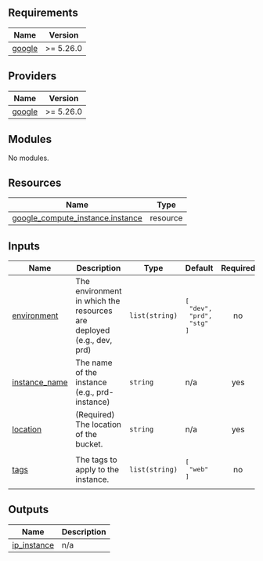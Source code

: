 ## Requirements

| Name | Version |
|------|---------|
| <a name="requirement_google"></a> [google](#requirement\_google) | >= 5.26.0 |

## Providers

| Name | Version |
|------|---------|
| <a name="provider_google"></a> [google](#provider\_google) | >= 5.26.0 |

## Modules

No modules.

## Resources

| Name | Type |
|------|------|
| [google_compute_instance.instance](https://registry.terraform.io/providers/hashicorp/google/latest/docs/resources/compute_instance) | resource |

## Inputs

| Name | Description | Type | Default | Required |
|------|-------------|------|---------|:--------:|
| <a name="input_environment"></a> [environment](#input\_environment) | The environment in which the resources are deployed (e.g., dev, prd) | `list(string)` | <pre>[<br>  "dev",<br>  "prd",<br>  "stg"<br>]</pre> | no |
| <a name="input_instance_name"></a> [instance\_name](#input\_instance\_name) | The name of the instance (e.g., prd-instance) | `string` | n/a | yes |
| <a name="input_location"></a> [location](#input\_location) | (Required) The location of the bucket. | `string` | n/a | yes |
| <a name="input_tags"></a> [tags](#input\_tags) | The tags to apply to the instance. | `list(string)` | <pre>[<br>  "web"<br>]</pre> | no |

## Outputs

| Name | Description |
|------|-------------|
| <a name="output_ip_instance"></a> [ip\_instance](#output\_ip\_instance) | n/a |

